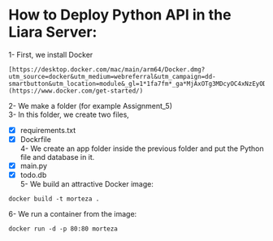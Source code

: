 # How to Deploy Python API in the Liara Server:

1- First, we install Docker
```
[https://desktop.docker.com/mac/main/arm64/Docker.dmg?utm_source=docker&utm_medium=webreferral&utm_campaign=dd-smartbutton&utm_location=module&_gl=1*1fa7fm*_ga*MjAxOTg3MDcyOC4xNzEyODE4MTM0*_ga_XJWPQMJYHQ*MTcxMzIyMDMzNy4yLjAuMTcxMzIyMDMzNy42MC4wLjA.](https://www.docker.com/get-started/)
```
2- We make a folder (for example Assignment_5) <br>
3- In this folder, we create two files, 
- [x] requirements.txt
- [x]  Dockrfile <br>
4- We create an app folder inside the previous folder and put the Python file and database in it. <be>
- [X] main.py
- [X] todo.db <br>
 5- We build an attractive Docker image:
```
docker build -t morteza .
```
6- We run a container from the image:
```
docker run -d -p 80:80 morteza
```

